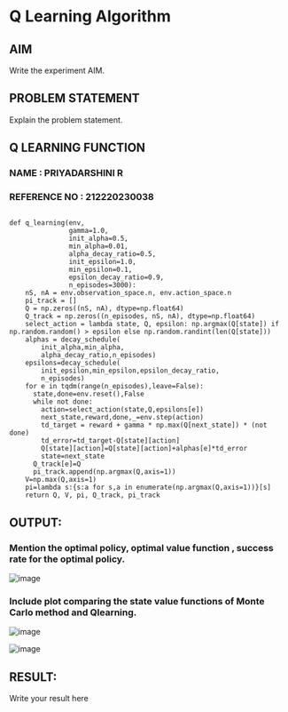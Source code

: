 # Q Learning Algorithm


## AIM
Write the experiment AIM.

## PROBLEM STATEMENT
Explain the problem statement.



## Q LEARNING FUNCTION

### NAME :  PRIYADARSHINI R 

### REFERENCE NO :  212220230038

```PYTHON3

def q_learning(env, 
               gamma=1.0,
               init_alpha=0.5,
               min_alpha=0.01,
               alpha_decay_ratio=0.5,
               init_epsilon=1.0,
               min_epsilon=0.1,
               epsilon_decay_ratio=0.9,
               n_episodes=3000):
    nS, nA = env.observation_space.n, env.action_space.n
    pi_track = []
    Q = np.zeros((nS, nA), dtype=np.float64)
    Q_track = np.zeros((n_episodes, nS, nA), dtype=np.float64)
    select_action = lambda state, Q, epsilon: np.argmax(Q[state]) if np.random.random() > epsilon else np.random.randint(len(Q[state]))
    alphas = decay_schedule(
        init_alpha,min_alpha,
        alpha_decay_ratio,n_episodes)
    epsilons=decay_schedule(
        init_epsilon,min_epsilon,epsilon_decay_ratio,
        n_episodes)
    for e in tqdm(range(n_episodes),leave=False):
      state,done=env.reset(),False
      while not done:
        action=select_action(state,Q,epsilons[e])
        next_state,reward,done,_=env.step(action)
        td_target = reward + gamma * np.max(Q[next_state]) * (not done)
        td_error=td_target-Q[state][action]
        Q[state][action]=Q[state][action]+alphas[e]*td_error
        state=next_state
      Q_track[e]=Q
      pi_track.append(np.argmax(Q,axis=1))
    V=np.max(Q,axis=1)
    pi=lambda s:{s:a for s,a in enumerate(np.argmax(Q,axis=1))}[s]
    return Q, V, pi, Q_track, pi_track

```

## OUTPUT:

### Mention the optimal policy, optimal value function , success rate for the optimal policy.

![image](https://github.com/priya672003/q-learning/assets/81132849/79a4a469-1e2c-460d-b458-0c5d93e0621a)


### Include plot comparing the state value functions of Monte Carlo method and Qlearning.

![image](https://github.com/priya672003/q-learning/assets/81132849/3246a327-c2ac-4a74-bc68-7fdf365701d1)



![image](https://github.com/priya672003/q-learning/assets/81132849/862c7cf6-f6c4-401d-9475-82fa6ad8aef8)


## RESULT:

Write your result here
